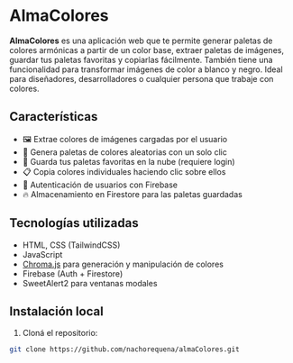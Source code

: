 # AlmaColores

**AlmaColores** es una aplicación web que te permite generar paletas de colores armónicas a partir de un color base, extraer paletas de imágenes, guardar tus paletas favoritas y copiarlas fácilmente. También tiene una funcionalidad para transformar imágenes de color a blanco y negro. Ideal para diseñadores, desarrolladores o cualquier persona que trabaje con colores.

##  Características

- 🖼️ Extrae colores de imágenes cargadas por el usuario
- 🎲 Genera paletas de colores aleatorias con un solo clic
- 💾 Guarda tus paletas favoritas en la nube (requiere login)
- 📋 Copia colores individuales haciendo clic sobre ellos
- 🔐 Autenticación de usuarios con Firebase
- 🔥 Almacenamiento en Firestore para las paletas guardadas

## Tecnologías utilizadas

- HTML, CSS (TailwindCSS)
- JavaScript
- [Chroma.js](https://gka.github.io/chroma.js/) para generación y manipulación de colores
- Firebase (Auth + Firestore)
- SweetAlert2 para ventanas modales

## Instalación local

1. Cloná el repositorio:

```bash
git clone https://github.com/nachorequena/almaColores.git
